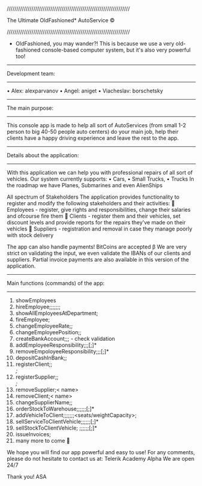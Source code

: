 ﻿/////////////////////////////////////////////////////////////////

The Ultimate OldFashioned* AutoService ©

/////////////////////////////////////////////////////////////////

* OldFashioned, you may wander?! This is because we use a very old-fashioned console-based computer system, but it's also very powerful too!


_________________________________________

Development team:
_________________________________________
•	Alex: alexparvanov
•	Angel: aniget
•	Viacheslav: borschetsky


_________________________________________

The main purpose:
_________________________________________


This console app is made to help all sort of AutoServices (from small 1-2 person to big 40-50 people auto centers) do your main job, 
help their clients have a happy driving experience and leave the rest to the app.

_________________________________________

Details about the application:
_________________________________________

With this application we can help you with professional repairs of all sort of vehicles. Our system currently supports:
•	Cars, 
•	Small Trucks, 
•	Trucks
In the roadmap we have Planes, Submarines and even AlienShips


All spectrum of Stakeholders
The application provides functionality to register and modify the following stakeholders and their activities:
	Employees - register, give rights and responsibilities, change their salaries and ofcourse fire them
	Clients - register them and their vehicles, set discount levels and provide reports for the repairs they've made on their vehicles
	Suppliers - registration and removal in case they manage poorly with stock delivery

The app can also handle payments!
BitCoins are accepted β 
We are very strict on validating the input, we even validate the IBANs of our clients and suppliers.
Partial invoice payments are also available in this version of the application. 

_____________________________________________

Main functions (commands) of the app:
_____________________________________________

1.	showEmployees
2.	hireEmployee;<firstName>;<lastName>;<position>;<salary>;<ratePerMinute>;<department>;
3.	showAllEmployeesAtDepartment;<department>
4.	fireEmployee;<employeeId>
5.	changeEmployeeRate;<employeeId>;<ratePerMinute>
6.	changeEmployeePosition;<employeeId>;<position>
7.	createBankAccount;<employeeId>;<assetName>;<IBAN> - check validation
8.	addEmployeeResponsibility;<employeeId>;<responsibility>;[<responsibility>;]*
9.	removeEmpoloyeeResponsibility;<employeeId>;<responsibility>;[<responsibility>;]*
10.	depositCashInBank;<bankAccountId>;<depositAmount>
11.	registerClient;<name>;<address>;<uniqueNumber>
12.	registerSupplier;<name>;<address>;<uniqueNumber>
13.	removeSupplier;< name>
14.	removeClient;< name>
15.	changeSupplierName;<currentName>;<newName>
16.	orderStockToWarehouse;<employeeFirstName>;<supplier>;<partName>;<partNumber>;<Price>;[<employeeLastName>;<employeeDepartment>]*
17.	addVehicleToClient;<vehicleType>;<make>;<model>;<uniqueNumber>;<year>;<engineType>;<seats/weightCapacity>;<clientUniqueName>
18.	sellServiceToClientVehicle;<employeeFirstName>;<supplier>;<partName>;<partNumber>;<Price>;[<employeeLastName>;<employeeDepartment>]*
19.	sellStockToClientVehicle; ;<employeeFirstName>;<supplier>;<partName>;<partNumber>;<Price>;[<employeeLastName>;<employeeDepartment>]*
20.	issueInvoices;
21.	many more to come 


We hope you will find our app powerful and easy to use!
For any comments, please do not hesitate to contact us at:
Telerik Academy Alpha
We are open 24/7

Thank you!
ASA
